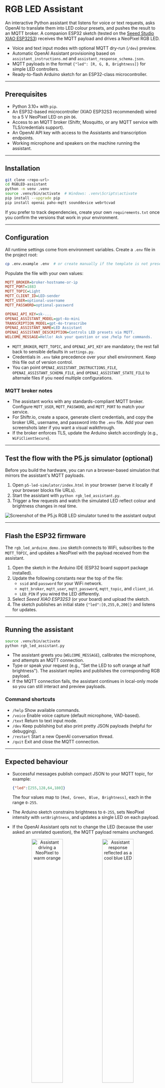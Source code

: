 # RGB LED Assistant

An interactive Python assistant that listens for voice or text requests, asks OpenAI to translate them into LED colour presets, and pushes the result to an MQTT broker. A companion ESP32 sketch (tested on the [Seeed Studio XIAO ESP32S3](https://wiki.seeedstudio.com/xiao_esp32s3_getting_started/)) receives the MQTT payload and drives a NeoPixel RGB LED.

- Voice and text input modes with optional MQTT dry-run (`/dev`) preview.
- Automatic OpenAI Assistant provisioning based on `assistant_instructions.md` and `assistant_response_schema.json`.
- MQTT payloads in the format `{"led": [R, G, B, Brightness]}` for simple LED controllers.
- Ready-to-flash Arduino sketch for an ESP32-class microcontroller.

---

## Prerequisites

- Python 3.10+ with `pip`.
- An ESP32-based microcontroller (XIAO ESP32S3 recommended) wired to a 5 V NeoPixel LED on pin `D6`.
- Access to an MQTT broker (Shiftr, Mosquitto, or any MQTT service with TLS/credentials support).
- An OpenAI API key with access to the Assistants and transcription endpoints.
- Working microphone and speakers on the machine running the assistant.

---

## Installation

```bash
git clone <repo-url>
cd RGBLED-assistant
python -m venv .venv
source .venv/bin/activate  # Windows: .venv\Scripts\activate
pip install --upgrade pip
pip install openai paho-mqtt sounddevice webrtcvad
```

If you prefer to track dependencies, create your own `requirements.txt` once you confirm the versions that work in your environment.

---

## Configuration

All runtime settings come from environment variables. Create a `.env` file in the project root:

```bash
cp .env.example .env  # or create manually if the template is not present
```

Populate the file with your own values:

```ini
MQTT_BROKER=broker-hostname-or-ip
MQTT_PORT=1883
MQTT_TOPIC=Light
MQTT_CLIENT_ID=LED-sender
MQTT_USER=optional-username
MQTT_PASSWORD=optional-password

OPENAI_API_KEY=sk-...
OPENAI_ASSISTANT_MODEL=gpt-4o-mini
TRANSCRIPTION_MODEL=gpt-4o-transcribe
OPENAI_ASSISTANT_NAME=LED Assistant
OPENAI_ASSISTANT_DESCRIPTION=Controls LED presets via MQTT.
WELCOME_MESSAGE=Hello! Ask your question or use /help for commands.
```

- `MQTT_BROKER`, `MQTT_TOPIC`, and `OPENAI_API_KEY` are mandatory; the rest fall back to sensible defaults in `settings.py`.
- Credentials in `.env` take precedence over your shell environment. Keep this file out of version control.
- You can point `OPENAI_ASSISTANT_INSTRUCTIONS_FILE`, `OPENAI_ASSISTANT_SCHEMA_FILE`, and `OPENAI_ASSISTANT_STATE_FILE` to alternate files if you need multiple configurations.

### MQTT broker notes

- The assistant works with any standards-compliant MQTT broker. Configure `MQTT_USER`, `MQTT_PASSWORD`, and `MQTT_PORT` to match your service.
- For Shiftr.io, create a space, generate client credentials, and copy the broker URL, username, and password into the `.env` file. Add your own screenshots later if you want a visual walkthrough.
- If the broker enforces TLS, update the Arduino sketch accordingly (e.g., `WiFiClientSecure`).

---

## Test the flow with the P5.js simulator (optional)

Before you build the hardware, you can run a browser-based simulation that mirrors the assistant's MQTT payloads.

1. Open `p5-led-simulator/index.html` in your browser (serve it locally if your browser blocks file URLs).
2. Start the assistant with `python rgb_led_assistant.py`.
3. Trigger a few requests and watch the simulated LED reflect colour and brightness changes in real time.

![Screenshot of the P5.js RGB LED simulator tuned to the assistant output](../../docs/assets/p5-led-simulation.png)

---

## Flash the ESP32 firmware

The `rgb_led_arduino_demo.ino` sketch connects to WiFi, subscribes to the `MQTT_TOPIC`, and updates a NeoPixel with the payload received from the assistant.

1. Open the sketch in the Arduino IDE (ESP32 board support package installed).
2. Update the following constants near the top of the file:
   - `ssid` and `password` for your WiFi network.
   - `mqtt_broker`, `mqtt_user`, `mqtt_password`, `mqtt_topic`, and `client_id`.
   - `LED_PIN` if you wired the LED differently.
3. Select *Seeed XIAO ESP32S3* (or your board) and upload the sketch.
4. The sketch publishes an initial state `{"led":[0,255,0,200]}` and listens for updates.

---

## Running the assistant

```bash
source .venv/bin/activate
python rgb_led_assistant.py
```

- The assistant greets you (`WELCOME_MESSAGE`), calibrates the microphone, and attempts an MQTT connection.
- Type or speak your request (e.g., "Set the LED to soft orange at half brightness"). The assistant replies and publishes the corresponding RGB payload.
- If the MQTT connection fails, the assistant continues in local-only mode so you can still interact and preview payloads.

### Command shortcuts

- `/help` Show available commands.
- `/voice` Enable voice capture (default microphone, VAD-based).
- `/text` Return to text input mode.
- `/dev` Keep publishing but also print pretty JSON payloads (helpful for debugging).
- `/restart` Start a new OpenAI conversation thread.
- `/quit` Exit and close the MQTT connection.

---

## Expected behaviour

- Successful messages publish compact JSON to your MQTT topic, for example:

  ```json
  {"led":[255,128,64,180]}
  ```

  The four values map to `[Red, Green, Blue, Brightness]`, each in the range `0-255`.
- The Arduino sketch constrains brightness to `0-255`, sets NeoPixel intensity with `setBrightness`, and updates a single LED on each payload.
- If the OpenAI Assistant opts not to change the LED (because the user asked an unrelated question), the MQTT payload remains unchanged.

<p align="center">
  <img src="../../docs/assets/led-demo-figure.jpg" alt="Assistant driving a NeoPixel to warm orange" width="45%">
  <img src="../../docs/assets/led-demo-figure2.jpg" alt="Assistant response reflected as a cool blue LED" width="45%">
</p>

---

## Customising the OpenAI assistant

- Edit `assistant_instructions.md` to change how the model describes colours or when it is allowed to publish updates.
- Adjust `assistant_response_schema.json` if your firmware expects a different payload shape.
- The helper in `OpenAiClientAssistant.py` hashes both files and auto-creates/updates the remote Assistant when you run the app. The resulting assistant ID persists in `assistant_state.json`.

---

## Troubleshooting

- **No audio input detected**: confirm the correct microphone is selected in your OS; `sounddevice` always captures the default input.
- **MQTT publish skipped**: the console prints `Skipping MQTT publish; not connected.` Check broker credentials and network reachability.
- **`Missing required environment variable`**: either your `.env` file is missing a value or the key name does not match what `settings.py` expects.
- **Assistant responses feel off-topic**: regenerate `assistant_state.json` by deleting it and running the app (ensures the latest instructions/schema are uploaded).

---

## Next steps

- Update this README with photos of your hardware setup or screenshots of your Shiftr configuration.
- Consider adding a `CONTRIBUTING.md` with coding style and testing expectations if you plan to collaborate.
- For multi-LED strips, extend the JSON schema and Arduino sketch to handle arrays of pixels or animation commands.
